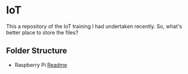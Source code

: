 # IoT
This a repository of the IoT training I had undertaken recently. So, what's better place to store the files?

## Folder Structure
- Raspberry Pi [Readme](https://github.com/1bl4z3r/IoT/blob/master/Raspberry/readme.md)
